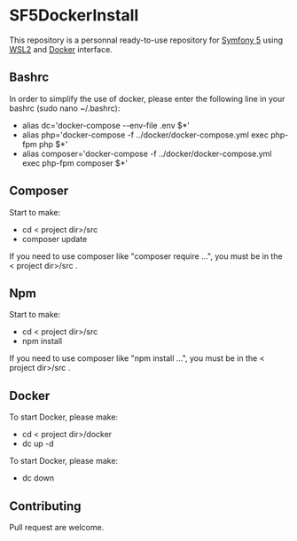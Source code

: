 # SF5DockerInstall


This repository is a personnal ready-to-use repository for [Symfony 5](https://symfony.com/) using [WSL2](https://docs.microsoft.com/fr-fr/windows/wsl/install-win10) and [Docker](https://www.docker.com/products/docker-desktop) interface.

## Bashrc
In order to simplify the use of docker, please enter the following line in your bashrc (sudo nano ~/.bashrc):
* alias dc='docker-compose --env-file .env $*'
* alias php='docker-compose -f ../docker/docker-compose.yml exec php-fpm php $*'
* alias composer='docker-compose -f ../docker/docker-compose.yml exec php-fpm composer $*'

## Composer

Start to make: 

* cd < project dir>/src
* composer update

If you need to use composer like "composer require ...", you must be in the < project dir>/src .

## Npm

Start to make: 

* cd < project dir>/src
* npm install

If you need to use composer like "npm install ...", you must be in the < project dir>/src .

## Docker
To start Docker, please make:

* cd < project dir>/docker
* dc up -d

To start Docker, please make:
* dc down

## Contributing

Pull request are welcome.
